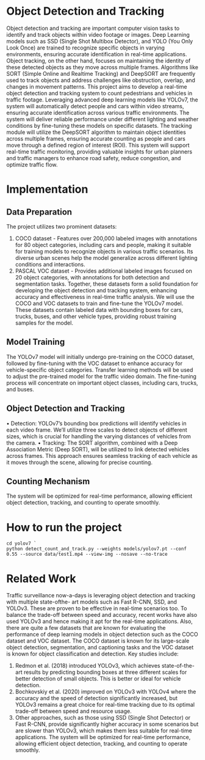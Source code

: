 # Object Detection and Tracking
Object detection and tracking are important computer vision tasks to identify and track objects
within video footage or images. Deep Learning models such as SSD (Single Shot Multibox Detector),
and YOLO (You Only Look Once) are trained to recognize specific objects in varying environments,
ensuring accurate identification in real-time applications. Object tracking, on the other hand, focuses
on maintaining the identity of these detected objects as they move across multiple frames. Algorithms
like SORT (Simple Online and Realtime Tracking) and DeepSORT are frequently used to track objects
and address challenges like obstruction, overlap, and changes in movement patterns. This project aims
to develop a real-time object detection and tracking system to count pedestrians and vehicles in traffic
footage. Leveraging advanced deep learning models like YOLOv7, the system will automatically detect
people and cars within video streams, ensuring accurate identification across various traffic environments.
The system will deliver reliable performance under different lighting and weather conditions by fine-tuning
these models on specific datasets. The tracking module will utilize the DeepSORT algorithm to maintain
object identities across multiple frames, ensuring accurate counting as people and cars move through a
defined region of interest (ROI). This system will support real-time traffic monitoring, providing valuable
insights for urban planners and traffic managers to enhance road safety, reduce congestion, and optimize
traffic flow.

# Implementation

## Data Preparation
The project utilizes two prominent datasets:
1. COCO dataset - Features over 200,000 labeled images with annotations for 80 object categories,
including cars and people, making it suitable for training models to recognize objects in various
traffic scenarios. Its diverse urban scenes help the model generalize across different lighting
conditions and interactions.
2. PASCAL VOC dataset - Provides additional labeled images focused on 20 object categories,
with annotations for both detection and segmentation tasks.
Together, these datasets form a solid foundation for developing the object detection and tracking
system, enhancing accuracy and effectiveness in real-time traffic analysis.
We will use the COCO and VOC datasets to train and fine-tune the YOLOv7 model. These datasets
contain labeled data with bounding boxes for cars, trucks, buses, and other vehicle types, providing
robust training samples for the model.

## Model Training
The YOLOv7 model will initially undergo pre-training on the COCO dataset, followed by fine-tuning
with the VOC dataset to enhance accuracy for vehicle-specific object categories. Transfer learning
methods will be used to adjust the pre-trained model for the traffic video domain. The fine-tuning
process will concentrate on important object classes, including cars, trucks, and buses.

## Object Detection and Tracking
• Detection: YOLOv7’s bounding box predictions will identify vehicles in each video frame. We’ll
utilize three scales to detect objects of different sizes, which is crucial for handling the varying
distances of vehicles from the camera.
• Tracking: The SORT algorithm, combined with a Deep Association Metric (Deep SORT), will be
utilized to link detected vehicles across frames. This approach ensures seamless tracking of each
vehicle as it moves through the scene, allowing for precise counting.

## Counting Mechanism
The system will be optimized for real-time performance, allowing efficient object detection, tracking,
and counting to operate smoothly.

# How to run the project
```
cd yolov7 `
python detect_count_and_track.py --weights models/yolov7.pt --conf 0.55 --source data/test1.mp4 --view-img --nosave --no-trace
```

# Related Work
Traffic surveillance now-a-days is leveraging object detection and tracking with multiple state-ofthe-
art models such as Fast R-CNN, SSD, and YOLOv3. These are proven to be effective in real-time
scenarios too. To balance the trade-off between speed and accuracy, recent works have also used YOLOv3
and hence making it apt for the real-time applications. Also, there are quite a few datasets that are
known for evaluating the performance of deep learning models in object detection such as the COCO
dataset and VOC dataset. The COCO dataset is known for its large-scale object detection, segmentation,
and captioning tasks and the VOC dataset is known for object classification and detection.
Key studies include:
1. Redmon et al. (2018) introduced YOLOv3, which achieves state-of-the-art results by predicting
bounding boxes at three different scales for better detection of small objects. This is better or ideal
for vehicle detection.
2. Bochkovskiy et al. (2020) improved on YOLOv3 with YOLOv4 where the accuracy and the speed
of detection significantly increased, but YOLOv3 remains a great choice for real-time tracking due
to its optimal trade-off between speed and resource usage.
3. Other approaches, such as those using SSD (Single Shot Detector) or Fast R-CNN, provide significantly
higher accuracy in some scenarios but are slower than YOLOv3, which makes them less
suitable for real-time applications.
The system will be optimized for real-time performance, allowing efficient object detection, tracking,
and counting to operate smoothly.
